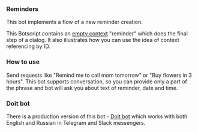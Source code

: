 ### Reminders
This bot implements a flow of a new reminder creation.

This Botscript contains an [empty context](https://docs.zenbot.org/botscript/conversations/) "reminder" which does the final step of a dialog.
It also illustrates how you can use the idea of context referencing by ID.

### How to use
Send requests like "Remind me to call mom tomorrow" or "Buy flowers in 3 hours".
This bot supports conversation, so you can provide only a part of the phrase and bot will ask you about text of reminder, date and time.

### Doit bot
There is a production version of this bot - [Doit bot](https://doitbot.netlify.com) which works with both English and Russian in Telegram and Slack messengers.
